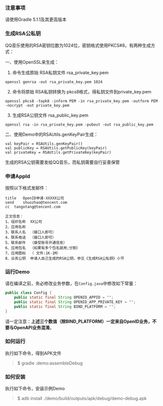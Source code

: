 ### 注意事项

请使用Gradle 5.1.1及其更高版本

### 生成RSA公私钥
QQ音乐使用的RSA密钥位数为1024位，密钥格式使用PKCS#8，有两种生成方式：

一、使用OpenSSL来生成：
1. 命令生成原始 RSA私钥文件 rsa_private_key.pem

```
openssl genrsa -out rsa_private_key.pem 1024
```
2. 命令将原始 RSA私钥转换为 pkcs8格式，得私钥文件到private_key.pem
```
openssl pkcs8 -topk8 -inform PEM -in rsa_private_key.pem -outform PEM -nocrypt -out private_key.pem
```
3. 生成RSA公钥文件 rsa_public_key.pem

```
openssl rsa -in rsa_private_key.pem -pubout -out rsa_public_key.pem
```
二、使用Demo中的RSAUtils.genKeyPair生成：

```
val keyPair = RSAUtils.genKeyPair()
val publicKey = RSAUtils.getPublicKey(keyPair)
val privateKey = RSAUtils.getPrivateKey(keyPair)
```
生成的RSA公钥需要发给QQ音乐，而私钥需要自行妥善保管

### 申请AppId
按照以下格式发邮件：

```
title	OpenID申请-XXXXX公司
send	shuozhao@tencent.com
cc	tangotang@tencent.com

正文信息：
1、组织名称	XX公司
2、应用名称	
3、联系人名	（接口人即可）
4、联系电话	（接口人即可）
5、联系邮件	（接受账号开通信息）
6、应用包名	（如果有多个包名就用;分割）
7、应用图标	（ 文件:1K-1M）
8、业务公钥	申请人自己生成的RSA公钥，参见《生成RSA公私钥》小节
```

### 运行Demo
请在编译之前，务必修改业务参数，在`Config.java`中修改如下常量：

```java
public class Config {
    public static final String OPENID_APPID = "";
    public static final String OPENID_APP_PRIVATE_KEY = "";
    public static final String BIND_PLATFORM = "";
}

```

请一定注意：**上述三个数值（除BIND_PLATFORM）一定来自OpenID业务，不要与OpenAPI业务混淆**。

### 如何运行

执行如下命令，得到APK文件
>$ gradle :demo:assembleDebug

### 如何安装

执行如下命令，安装示例Demo
>$ adb install ./demo/build/outputs/apk/debug/demo-debug.apk
